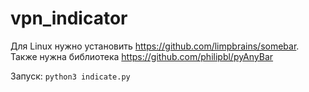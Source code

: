 # vpn_indicator
Для Linux нужно установить https://github.com/limpbrains/somebar. Также нужна библиотека https://github.com/philipbl/pyAnyBar

Запуск:
`python3 indicate.py`
